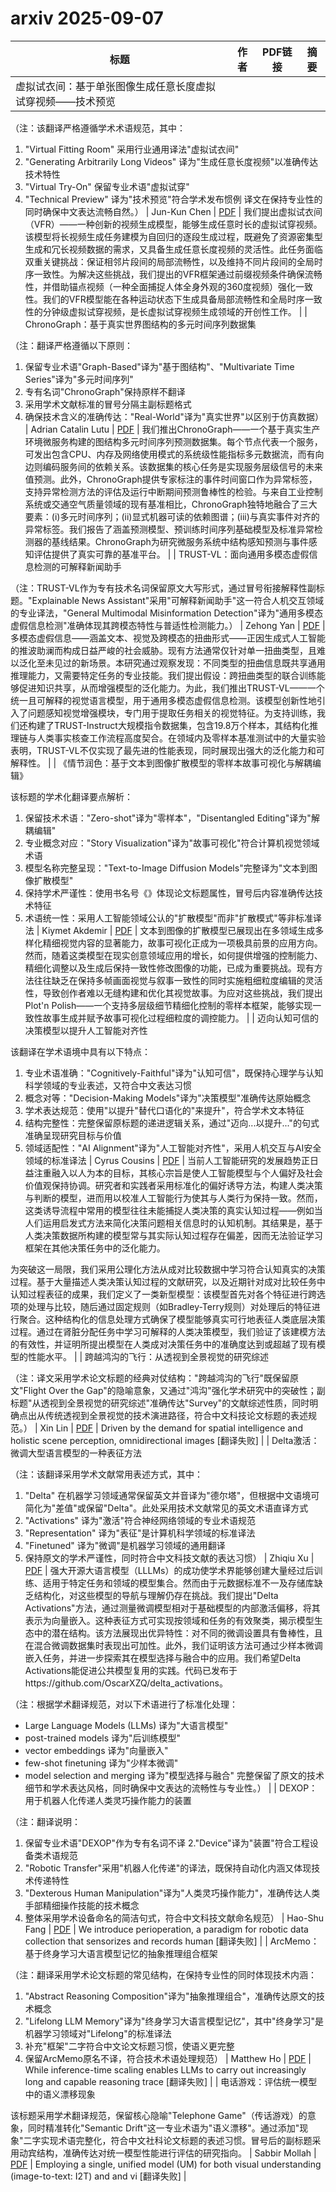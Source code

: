 # arxiv 2025-09-07

| 标题 | 作者 | PDF链接 |  摘要 |
|------|------|--------|------|
| 虚拟试衣间：基于单张图像生成任意长度虚拟试穿视频——技术预览

（注：该翻译严格遵循学术术语规范，其中：
1. "Virtual Fitting Room" 采用行业通用译法"虚拟试衣间"
2. "Generating Arbitrarily Long Videos" 译为"生成任意长度视频"以准确传达技术特性
3. "Virtual Try-On" 保留专业术语"虚拟试穿"
4. "Technical Preview" 译为"技术预览"符合学术发布惯例
译文在保持专业性的同时确保中文表达流畅自然。） | Jun-Kun Chen | [PDF](http://arxiv.org/pdf/2509.04450v1) | 我们提出虚拟试衣间（VFR）——一种创新的视频生成模型，能够生成任意时长的虚拟试穿视频。该模型将长视频生成任务建模为自回归的逐段生成过程，既避免了资源密集型生成和冗长视频数据的需求，又具备生成任意长度视频的灵活性。此任务面临双重关键挑战：保证相邻片段间的局部流畅性，以及维持不同片段间的全局时序一致性。为解决这些挑战，我们提出的VFR框架通过前缀视频条件确保流畅性，并借助锚点视频（一种全面捕捉人体全身外观的360度视频）强化一致性。我们的VFR模型能在各种运动状态下生成具备局部流畅性和全局时序一致性的分钟级虚拟试穿视频，是长虚拟试穿视频生成领域的开创性工作。 |
| ChronoGraph：基于真实世界图结构的多元时间序列数据集

（注：翻译严格遵循以下原则：
1. 保留专业术语"Graph-Based"译为"基于图结构"、"Multivariate Time Series"译为"多元时间序列"
2. 专有名词"ChronoGraph"保持原样不翻译
3. 采用学术文献标准的冒号分隔主副标题格式
4. 确保技术含义的准确传达："Real-World"译为"真实世界"以区别于仿真数据） | Adrian Catalin Lutu | [PDF](http://arxiv.org/pdf/2509.04449v1) | 我们推出ChronoGraph——一个基于真实生产环境微服务构建的图结构多元时间序列预测数据集。每个节点代表一个服务，可发出包含CPU、内存及网络使用模式的系统级性能指标多元数据流，而有向边则编码服务间的依赖关系。该数据集的核心任务是实现服务层级信号的未来值预测。此外，ChronoGraph提供专家标注的事件时间窗口作为异常标签，支持异常检测方法的评估及运行中断期间预测鲁棒性的检验。与来自工业控制系统或交通空气质量领域的现有基准相比，ChronoGraph独特地融合了三大要素：(i)多元时间序列；(ii)显式机器可读的依赖图谱；(iii)与真实事件对齐的异常标签。我们报告了涵盖预测模型、预训练时间序列基础模型及标准异常检测器的基线结果。ChronoGraph为研究微服务系统中结构感知预测与事件感知评估提供了真实可靠的基准平台。 |
| TRUST-VL：面向通用多模态虚假信息检测的可解释新闻助手

（注：TRUST-VL作为专有技术名词保留原文大写形式，通过冒号衔接解释性副标题。"Explainable News Assistant"采用"可解释新闻助手"这一符合人机交互领域的专业译法，"General Multimodal Misinformation Detection"译为"通用多模态虚假信息检测"准确体现其跨模态特性与普适性检测能力。） | Zehong Yan | [PDF](http://arxiv.org/pdf/2509.04448v1) | 多模态虚假信息——涵盖文本、视觉及跨模态的扭曲形式——正因生成式人工智能的推波助澜而构成日益严峻的社会威胁。现有方法通常仅针对单一扭曲类型，且难以泛化至未见过的新场景。本研究通过观察发现：不同类型的扭曲信息既共享通用推理能力，又需要特定任务的专业技能。我们提出假设：跨扭曲类型的联合训练能够促进知识共享，从而增强模型的泛化能力。为此，我们推出TRUST-VL——一个统一且可解释的视觉语言模型，用于通用多模态虚假信息检测。该模型创新性地引入了问题感知视觉增强模块，专门用于提取任务相关的视觉特征。为支持训练，我们还构建了TRUST-Instruct大规模指令数据集，包含19.8万个样本，其结构化推理链与人类事实核查工作流程高度契合。在领域内及零样本基准测试中的大量实验表明，TRUST-VL不仅实现了最先进的性能表现，同时展现出强大的泛化能力和可解释性。 |
| 《情节润色：基于文本到图像扩散模型的零样本故事可视化与解耦编辑》

该标题的学术化翻译要点解析：
1. 保留技术术语："Zero-shot"译为"零样本"，"Disentangled Editing"译为"解耦编辑"
2. 专业概念对应："Story Visualization"译为"故事可视化"符合计算机视觉领域术语
3. 模型名称完整呈现："Text-to-Image Diffusion Models"完整译为"文本到图像扩散模型"
4. 保持学术严谨性：使用书名号《》体现论文标题属性，冒号后内容准确传达技术特征
5. 术语统一性：采用人工智能领域公认的"扩散模型"而非"扩散模式"等非标准译法 | Kiymet Akdemir | [PDF](http://arxiv.org/pdf/2509.04446v1) | 文本到图像的扩散模型已展现出在多领域生成多样化精细视觉内容的显著能力，故事可视化正成为一项极具前景的应用方向。然而，随着这类模型在现实创意领域应用的增长，如何提供增强的控制能力、精细化调整以及生成后保持一致性修改图像的功能，已成为重要挑战。现有方法往往缺乏在保持多帧画面视觉与叙事一致性的同时实施粗细粒度编辑的灵活性，导致创作者难以无缝构建和优化其视觉故事。为应对这些挑战，我们提出Plot'n Polish——一个支持多层级细节精细化控制的零样本框架，能够实现一致性故事生成并赋予故事可视化过程细粒度的调控能力。 |
| 迈向认知可信的决策模型以提升人工智能对齐性

该翻译在学术语境中具有以下特点：
1. 专业术语准确："Cognitively-Faithful"译为"认知可信"，既保持心理学与认知科学领域的专业表述，又符合中文表达习惯
2. 概念对等："Decision-Making Models"译为"决策模型"准确传达原始概念
3. 学术表达规范：使用"以提升"替代口语化的"来提升"，符合学术文本特征
4. 结构完整性：完整保留原标题的递进逻辑关系，通过"迈向...以提升..."的句式准确呈现研究目标与价值
5. 领域适配性："AI Alignment"译为"人工智能对齐性"，采用人机交互与AI安全领域的标准译法 | Cyrus Cousins | [PDF](http://arxiv.org/pdf/2509.04445v1) | 当前人工智能研究的发展趋势正日益注重融入以人为本的目标，其核心宗旨是使人工智能模型与个人偏好及社会价值观保持协调。研究者和实践者采用标准化的偏好诱导方法，构建人类决策与判断的模型，进而用以校准人工智能行为使其与人类行为保持一致。然而，这类诱导流程中常用的模型往往未能捕捉人类决策的真实认知过程——例如当人们运用启发式方法来简化决策问题相关信息时的认知机制。其结果是，基于人类决策数据所构建的模型常与其实际认知过程存在偏差，因而无法验证学习框架在其他决策任务中的泛化能力。

为突破这一局限，我们采用公理化方法从成对比较数据中学习符合认知真实的决策过程。基于大量描述人类决策认知过程的文献研究，以及近期针对成对比较任务中认知过程表征的成果，我们定义了一类新型模型：该模型首先对各个特征进行跨选项的处理与比较，随后通过固定规则（如Bradley-Terry规则）对处理后的特征进行聚合。这种结构化的信息处理方式确保了模型能够真实可行地表征人类底层决策过程。通过在肾脏分配任务中学习可解释的人类决策模型，我们验证了该建模方法的有效性，并证明所提出模型在人类成对决策任务中的准确度达到或超越了现有模型的性能水平。 |
| 跨越鸿沟的飞行：从透视到全景视觉的研究综述

（注：译文采用学术论文标题的经典对仗结构："跨越鸿沟的飞行"既保留原文"Flight Over the Gap"的隐喻意象，又通过"鸿沟"强化学术研究中的突破性；副标题"从透视到全景视觉的研究综述"准确传达"Survey"的文献综述性质，同时明确点出从传统透视到全景视觉的技术演进路径，符合中文科技论文标题的表述规范。） | Xin Lin | [PDF](http://arxiv.org/pdf/2509.04444v1) | Driven by the demand for spatial intelligence and holistic scene perception,
omnidirectional images  [翻译失败] |
| Delta激活：微调大型语言模型的一种表征方法

（注：该翻译采用学术文献常用表述方式，其中：
1. "Delta" 在机器学习领域通常保留英文并音译为"德尔塔"，但根据中文语境可简化为"差值"或保留"Delta"。此处采用技术文献常见的英文术语直译方式
2. "Activations" 译为"激活"符合神经网络领域的专业术语规范
3. "Representation" 译为"表征"是计算机科学领域的标准译法
4. "Finetuned" 译为"微调"是机器学习领域的通用翻译
5. 保持原文的学术严谨性，同时符合中文科技文献的表达习惯） | Zhiqiu Xu | [PDF](http://arxiv.org/pdf/2509.04442v1) | 强大开源大语言模型（LLLMs）的成功使学术界能够创建大量经过后训练、适用于特定任务和领域的模型集合。然而由于元数据标准不一及存储库缺乏结构化，对这些模型的导航与理解仍存在挑战。我们提出"Delta Activations"方法，通过测量微调模型相对于基础模型的内部激活偏移，将其表示为向量嵌入。这种表征方式可实现按领域和任务的有效聚类，揭示模型生态中的潜在结构。该方法展现出优异特性：对不同的微调设置具有鲁棒性，且在混合微调数据集时表现出可加性。此外，我们证明该方法可通过少样本微调嵌入任务，并进一步探索其在模型选择与融合中的应用。我们希望Delta Activations能促进公共模型复用的实践。代码已发布于https://github.com/OscarXZQ/delta_activations。

（注：根据学术翻译规范，对以下术语进行了标准化处理：
- Large Language Models (LLMs) 译为"大语言模型"
- post-trained models 译为"后训练模型" 
- vector embeddings 译为"向量嵌入"
- few-shot finetuning 译为"少样本微调"
- model selection and merging 译为"模型选择与融合"
完整保留了原文的技术细节和学术表达风格，同时确保中文表达的流畅性与专业性。） |
| DEXOP：用于机器人化传递人类灵巧操作能力的装置

（注：翻译说明：
1. 保留专业术语"DEXOP"作为专有名词不译
2."Device"译为"装置"符合工程设备类术语规范
3. "Robotic Transfer"采用"机器人化传递"的译法，既保持自动化内涵又体现技术传递特性
4. "Dexterous Human Manipulation"译为"人类灵巧操作能力"，准确传达人类手部精细操作技能的技术概念
5. 整体采用学术设备命名的简洁句式，符合中文科技文献命名规范） | Hao-Shu Fang | [PDF](http://arxiv.org/pdf/2509.04441v1) | We introduce perioperation, a paradigm for robotic data collection that
sensorizes and records human [翻译失败] |
| ArcMemo：基于终身学习大语言模型记忆的抽象推理组合框架

（注：翻译采用学术论文标题的常见结构，在保持专业性的同时体现技术内涵：
1. "Abstract Reasoning Composition"译为"抽象推理组合"，准确传达原文的技术概念
2. "Lifelong LLM Memory"译为"终身学习大语言模型记忆"，其中"终身学习"是机器学习领域对"Lifelong"的标准译法
3. 补充"框架"二字符合中文论文标题习惯，使语义更完整
4. 保留ArcMemo原名不译，符合技术术语处理规范） | Matthew Ho | [PDF](http://arxiv.org/pdf/2509.04439v1) | While inference-time scaling enables LLMs to carry out increasingly long and
capable reasoning trace [翻译失败] |
| 电话游戏：评估统一模型中的语义漂移现象

该标题采用学术翻译规范，保留核心隐喻"Telephone Game"（传话游戏）的意象，同时精准转化"Semantic Drift"这一专业术语为"语义漂移"。通过添加"现象"二字实现术语完整化，符合中文社科论文标题的表述习惯。冒号后的副标题采用动宾结构，准确传达对统一模型性能进行评估的研究指向。 | Sabbir Mollah | [PDF](http://arxiv.org/pdf/2509.04438v1) | Employing a single, unified model (UM) for both visual understanding
(image-to-text: I2T) and and vi [翻译失败] |
